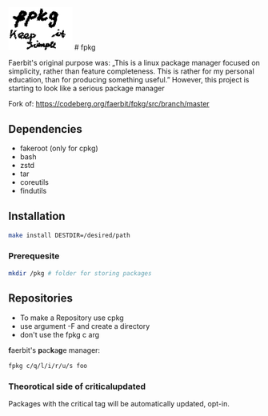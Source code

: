 <img src="assets/logo.png" width="128"/>
# fpkg

Faerbit's original purpose was:
„This is a linux package manager focused on simplicity, rather than feature
completeness. This is rather for my personal education, than for producing
something useful.”
However, this project is starting to look like a serious package manager

Fork of: https://codeberg.org/faerbit/fpkg/src/branch/master

## Dependencies
 * fakeroot (only for cpkg)
 * bash
 * zstd
 * tar
 * coreutils
 * findutils

## Installation
``` bash
make install DESTDIR=/desired/path
```

### Prerequesite
``` bash
mkdir /pkg # folder for storing packages
```
## Repositories
* To make a Repository use cpkg
* use argument -F and create a directory
* don't use the fpkg c arg

**f**aerbit's **p**ac**k**a**g**e manager:
``` bash
fpkg c/q/l/i/r/u/s foo 
```
### Theorotical side of criticalupdated
Packages with the critical tag will be automatically updated, opt-in.
